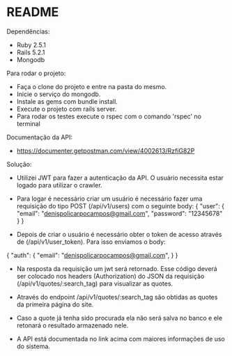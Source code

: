# README

Dependências: 
- Ruby 2.5.1
- Rails 5.2.1
- Mongodb

Para rodar o projeto:

- Faça o clone do projeto e entre na pasta do mesmo.
- Inicie o serviço do mongodb.
- Instale as gems com bundle install.
- Execute o projeto com rails server.
- Para rodar os testes execute o rspec com o comando 'rspec' no terminal

Documentação da API:
- https://documenter.getpostman.com/view/4002613/RzfiG82P

Solução:
- Utilizei JWT para fazer a autenticação da API. O usuário necessita estar logado para utilizar o crawler.
- Para logar é necessário criar um usuário é necessário fazer uma requisição do tipo POST (/api/v1/users) com o seguinte body:
  {
    "user": {
      "email": "denispolicarpocampos@gmail.com",
      "password": "12345678" 
    }
  }
  
 - Depois de criar o usuário é necessário obter o token de acesso através de (/api/v1/user_token). Para isso enviamos o body:

  {
    "auth": {
      "email": "denispolicarpocampos@gmail.com",
    }
  }
  
  - Na resposta da requisição um jwt será retornado. Esse código deverá ser colocado nos headers (Authorization) do JSON da requisição (/api/v1/quotes/:search_tag) para visualizar as quotes.

- Através do endpoint /api/v1/quotes/:search_tag são obtidas as quotes da primeira página do site.
- Caso a quote já tenha sido procurada ela não será salva no banco e ele retonará o resultado armazenado nele.
- A API está documentada no link acima com maiores informações de uso do sistema.
